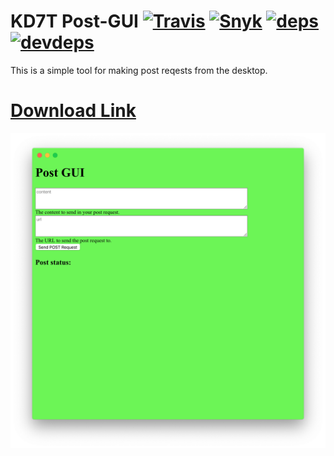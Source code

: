 # KD7T Post-GUI [![Travis][build-badge]][build] [![Snyk][snyk-badge]][snyk-url] [![deps][deps-badge]][deps-url] [![devdeps][devdeps-badge]][devdeps-url]

[build-badge]: https://img.shields.io/travis/JsSucks/BetterDiscordApp/master.svg
[build]: https://travis-ci.org/JsSucks/BetterDiscordApp

[snyk-badge]: https://snyk.io/test/github/JsSucks/BetterDiscordApp/badge.svg
[snyk-url]: https://snyk.io/test/github/JsSucks/BetterDiscordApp

[deps-badge]: https://david-dm.org/JsSucks/BetterDiscordApp.svg
[deps-url]: https://david-dm.org/JsSucks/BetterDiscordApp
[devdeps-badge]: https://david-dm.org/JsSucks/BetterDiscordApp/dev-status.svg
[devdeps-url]: https://david-dm.org/JsSucks/BetterDiscordApp?type=dev

This is a simple tool for making post reqests from the desktop.

# [Download Link](https://github.com/gubareve/post-gui/releases/download/v1.0.0/post-gui-Setup-1.0.0.exe)

![Screenshot](https://raw.githubusercontent.com/gubareve/post-gui/master/Screen-Shot.png)
